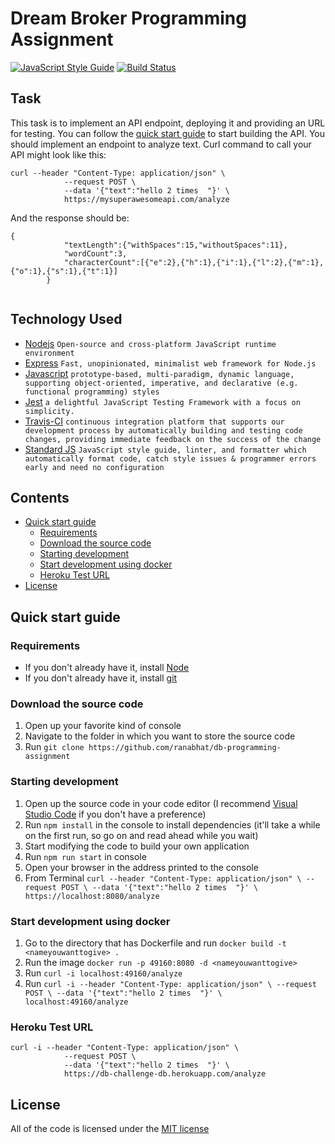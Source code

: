 # Dream Broker Programming Assignment

[![JavaScript Style Guide](https://img.shields.io/badge/code_style-standard-brightgreen.svg)](https://standardjs.com) [![Build Status](https://travis-ci.com/ranabhat/db-programming-assignment.svg?token=gMdiyfiTb9AJMAZY1F7M&branch=master)](https://travis-ci.com/ranabhat/db-programming-assignment)


## Task

This task is to implement an API endpoint, deploying it and providing an URL for testing. You can follow the [quick start guide](#quickstart) to start building the API. 
You should implement an endpoint to analyze text. Curl command to call your API might look like this: 
```
curl --header "Content-Type: application/json" \
            --request POST \
            --data '{"text":"hello 2 times  "}' \
            https://mysuperawesomeapi.com/analyze
```
And the response should be:
```
{
            "textLength":{"withSpaces":15,"withoutSpaces":11},
            "wordCount":3,
            "characterCount":[{"e":2},{"h":1},{"i":1},{"l":2},{"m":1},{"o":1},{"s":1},{"t":1}]
        }
            
```

## Technology Used
- [Nodejs](https://nodejs.org/en/download/) `Open-source and cross-platform JavaScript runtime environment`
- [Express](https://expressjs.com/) `Fast, unopinionated, minimalist web framework for Node.js`
- [Javascript](https://developer.mozilla.org/en-US/docs/Web/JavaScript/About_JavaScript) `prototype-based, multi-paradigm, dynamic language, supporting object-oriented, imperative, and declarative (e.g. functional programming) styles`
- [Jest](https://jestjs.io/docs/en/getting-started) `a delightful JavaScript Testing Framework with a focus on simplicity.`
- [Travis-CI](https://docs.travis-ci.com/) `continuous integration platform that supports our development process by automatically building and testing code changes, providing immediate feedback on the success of the change`
- [Standard JS](https://standardjs.com/) `JavaScript style guide, linter, and formatter which automatically format code, catch style issues & programmer errors early and need no configuration`

## Contents
- [Quick start guide](#quickstart)
    - [Requirements](#requirements)
    - [Download the source code](#download)
    - [Starting development](#startingdevelopment)
    - [Start development using docker](#docker)
    - [Heroku Test URL](#heroku)
- [License](#license)

## <a name="quickstart">Quick start guide</a>

### <a name="requirements">Requirements</a>
- If you don't already have it, install [Node](https://nodejs.org/en/download/)
- If you don't already have it, install [git](https://git-scm.com/book/en/v2/Getting-Started-Installing-Git)


### <a name="download">Download the source code</a>
1. Open up your favorite kind of console
2. Navigate to the folder in which you want to store the source code
3. Run `git clone https://github.com/ranabhat/db-programming-assignment`


### <a name="startingdevelopment">Starting development</a>
1. Open up the source code in your code editor (I recommend [Visual Studio Code](https://code.visualstudio.com/) if you don't have a preference)
2. Run `npm install` in the console to install dependencies (it'll take a while on the first run, so go on and read ahead while you wait)
3. Start modifying the code to build your own application
5. Run `npm run start` in console
6. Open your browser in the address printed to the console
7. From Terminal `curl --header "Content-Type: application/json" \
            --request POST \
            --data '{"text":"hello 2 times  "}' \
            https://localhost:8080/analyze `

### <a name="docker">Start development using docker</a>
1. Go to the directory that has Dockerfile and run `docker build -t <nameyouwanttogive> .`
2. Run the image `docker run -p 49160:8080 -d <nameyouwanttogive>`
3. Run `curl -i localhost:49160/analyze`
4. Run ```curl -i --header "Content-Type: application/json" \
            --request POST \
            --data '{"text":"hello 2 times  "}' \
            localhost:49160/analyze ```

### <a name="heroku">Heroku Test URL</a>
```
curl -i --header "Content-Type: application/json" \
            --request POST \
            --data '{"text":"hello 2 times  "}' \
            https://db-challenge-db.herokuapp.com/analyze 
```

## <a name="license">License</a>

All of the code is licensed under the [MIT license](LICENSE)
